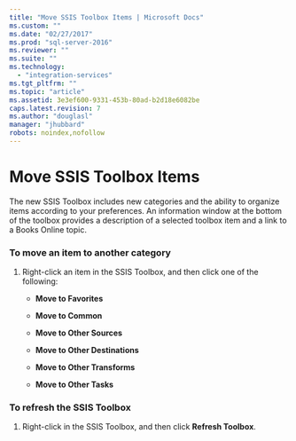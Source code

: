 ```yaml
---
title: "Move SSIS Toolbox Items | Microsoft Docs"
ms.custom: ""
ms.date: "02/27/2017"
ms.prod: "sql-server-2016"
ms.reviewer: ""
ms.suite: ""
ms.technology: 
  - "integration-services"
ms.tgt_pltfrm: ""
ms.topic: "article"
ms.assetid: 3e3ef600-9331-453b-80ad-b2d18e6082be
caps.latest.revision: 7
ms.author: "douglasl"
manager: "jhubbard"
robots: noindex,nofollow
---
```

# Move SSIS Toolbox Items
  The new SSIS Toolbox includes new categories and the ability to organize items according to your preferences. An information window at the bottom of the toolbox provides a description of a selected toolbox item and a link to a Books Online topic.  
  
### To move an item to another category  
  
1.  Right-click an item in the SSIS Toolbox, and then click one of the following:  
  
    -   **Move to Favorites**  
  
    -   **Move to Common**  
  
    -   **Move to Other Sources**  
  
    -   **Move to Other Destinations**  
  
    -   **Move to Other Transforms**  
  
    -   **Move to Other Tasks**  
  
### To refresh the SSIS Toolbox  
  
1.  Right-click in the SSIS Toolbox, and then click **Refresh Toolbox**.  
  
  